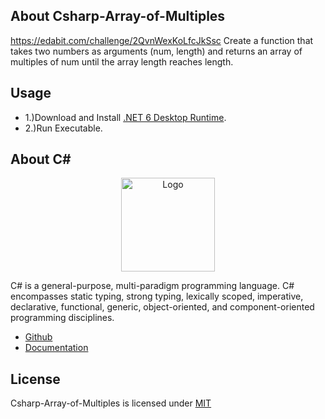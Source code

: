 ## About Csharp-Array-of-Multiples

https://edabit.com/challenge/2QvnWexKoLfcJkSsc
Create a function that takes two numbers as arguments (num, length) and returns an array of multiples of num until the array length reaches length.

## Usage

* 1.)Download and Install [.NET 6 Desktop Runtime](https://dotnet.microsoft.com/en-us/download/dotnet/6.0).
* 2.)Run Executable.

## About C#

<p align="center"><img src="https://i.imgur.com/LkGw37V.png" width="150px" height="auto" alt="Logo"></a></p>

C# is a general-purpose, multi-paradigm programming language. C# encompasses static typing, strong typing, lexically scoped, imperative, declarative, functional, generic, object-oriented, and component-oriented programming disciplines.

* [Github](https://github.com/dotnet/csharplang)
* [Documentation](https://docs.microsoft.com/en-us/dotnet/csharp/)

## License

Csharp-Array-of-Multiples is licensed under [MIT](https://choosealicense.com/licenses/mit/)
